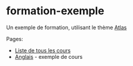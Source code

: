 # formation-exemple

Un exemple de formation, utilisant le thème [Atlas](https://github.com/eracom/atlas)

Pages:

- [Liste de tous les cours](https://code.eracom-pedagogique.ch/formation-exemple/liste-des-cours.html)
- [Anglais](https://code.eracom-pedagogique.ch/formation-exemple/cours/anglais.html) - exemple de cours

